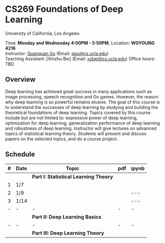 
# CS269 Foundations of Deep Learning

University of California, Los Angeles  

Time: **Monday and Wednesday 4:00PM - 5:50PM**, Location: **WGYOUNG 4216**  
Instructor: [Quanquan Gu](http://web.cs.ucla.edu/~qgu/) (Email: qgu@cs.ucla.edu)   
Teaching Assistant: [Xinzhu Bei] (Email: xzbei@cs.ucla.edu)
Office hours: TBD 


## Overview

Deep learning has achieved great success in many applications such as image processing, speech recognition and Go games. However, the reason why deep learning is so powerful remains elusive. The goal of this course is to understand the successes of deep learning by studying and building the theoretical foundations of deep learning. Topics covered by this course include but are not limited to: expressive power of deep learning, optimization for deep learning, generalization performance of deep learning and robustness of deep learning. Instructor will give lectures on advanced topics of statistical learning theory. Students will present and discuss papers on the selected topics, and do a course project.

## Schedule


| # | Date  | Topic  | pdf | ipynb  |
|-|-|-|-|-|
| | | **Part I: Statistical Learning Theory** | | |
| 1 | 1/7 |   |  | 
| 2 | 1/9 |  |   | ---  |
| 3 | 1/14 |  |   | --- |
|-|-|-|-|-|
| | | **Part II: Deep Learning Basics** | | |
|-|-|-|-|-|
| | | **Part III: Deep Learning Theory** | | |
